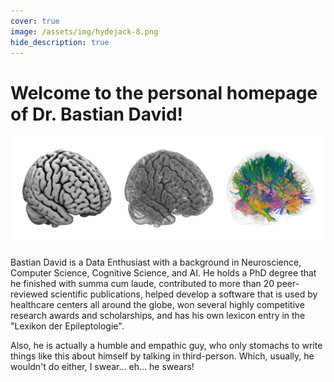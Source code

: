 ```yaml
---
cover: true
image: /assets/img/hydejack-8.png
hide_description: true
---
```


# Welcome to the personal homepage of Dr. Bastian David!

<img class="indeximg" src="/assets/brain_combi.png">

Bastian David is a Data Enthusiast with a background in Neuroscience, Computer Science, Cognitive Science, and AI.
He holds a PhD degree that he finished with summa cum laude, contributed to more than 20 peer-reviewed scientific publications,
helped develop a software that is used by healthcare centers all around the globe, won several highly competitive research
awards and scholarships, and has his own lexicon entry in the "Lexikon der Epileptologie".

Also, he is actually a humble and empathic guy, who only stomachs to write things like this about himself by talking in third-person.
Which, usually, he wouldn't do either, I swear... eh... he swears!
